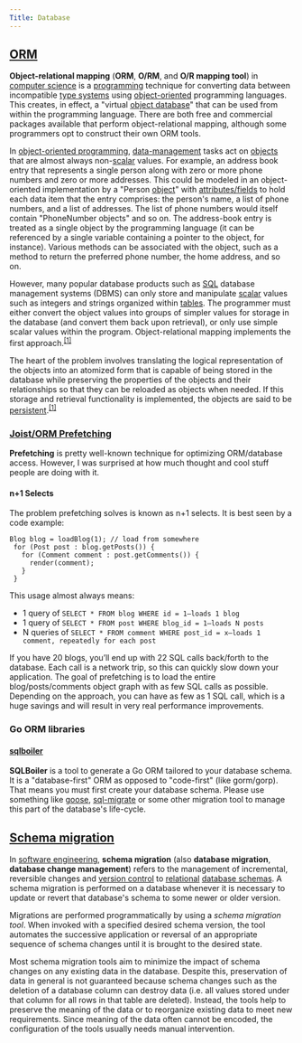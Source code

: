 ```yaml
---
Title: Database
---
```

## [ORM](https://en.m.wikipedia.org/wiki/Object-relational_mapping)

**Object-relational mapping** (**ORM**, **O/RM**, and **O/R mapping tool**) in [computer science](https://en.m.wikipedia.org/wiki/Computer_science "Computer science") is a [programming](https://en.m.wikipedia.org/wiki/Computer_programming "Computer programming") technique for converting data between incompatible [type systems](https://en.m.wikipedia.org/wiki/Type_system "Type system") using [object-oriented](https://en.m.wikipedia.org/wiki/Object-oriented "Object-oriented") programming languages. This creates, in effect, a "virtual [object database](https://en.m.wikipedia.org/wiki/Object_database "Object database")" that can be used from within the programming language. There are both free and commercial packages available that perform object-relational mapping, although some programmers opt to construct their own ORM tools.

In [object-oriented programming](https://en.m.wikipedia.org/wiki/Object-oriented_programming "Object-oriented programming"), [data-management](https://en.m.wikipedia.org/wiki/Data_management "Data management") tasks act on [objects](https://en.m.wikipedia.org/wiki/Object_(computer_science) "Object (computer science)") that are almost always non-[scalar](https://en.m.wikipedia.org/wiki/Scalar_(computing) "Scalar (computing)") values. For example, an address book entry that represents a single person along with zero or more phone numbers and zero or more addresses. This could be modeled in an object-oriented implementation by a "Person [object](https://en.m.wikipedia.org/wiki/Object_(computer_science) "Object (computer science)")" with [attributes/fields](https://en.m.wikipedia.org/wiki/Attribute_(computing) "Attribute (computing)") to hold each data item that the entry comprises: the person's name, a list of phone numbers, and a list of addresses. The list of phone numbers would itself contain "PhoneNumber objects" and so on. The address-book entry is treated as a single object by the programming language (it can be referenced by a single variable containing a pointer to the object, for instance). Various methods can be associated with the object, such as a method to return the preferred phone number, the home address, and so on.

However, many popular database products such as [SQL](https://en.m.wikipedia.org/wiki/SQL "SQL") database management systems (DBMS) can only store and manipulate [scalar](https://en.m.wikipedia.org/wiki/Scalar_(computing) "Scalar (computing)") values such as integers and strings organized within [tables](https://en.m.wikipedia.org/wiki/Table_(database) "Table (database)"). The programmer must either convert the object values into groups of simpler values for storage in the database (and convert them back upon retrieval), or only use simple scalar values within the program. Object-relational mapping implements the first approach.<sup id="cite_ref-hibernate-orm-overview_1-0" class="reference">[[1]](https://en.m.wikipedia.org/wiki/Object-relational_mapping#cite_note-hibernate-orm-overview-1)</sup>

The heart of the problem involves translating the logical representation of the objects into an atomized form that is capable of being stored in the database while preserving the properties of the objects and their relationships so that they can be reloaded as objects when needed. If this storage and retrieval functionality is implemented, the objects are said to be [persistent](https://en.m.wikipedia.org/wiki/Persistence_(computer_science) "Persistence (computer science)").<sup id="cite_ref-hibernate-orm-overview_1-1" class="reference">[[1]](https://en.m.wikipedia.org/wiki/Object-relational_mapping#cite_note-hibernate-orm-overview-1)</sup>

### [Joist/ORM Prefetching](https://www.draconianoverlord.com/2010/07/16/orm-prefetching.html)

**Prefetching** is pretty well-known technique for optimizing ORM/database access. However, I was surprised at how much thought and cool stuff people are doing with it.

#### n+1 Selects

The problem prefetching solves is known as n+1 selects. It is best seen by a code example:
 ```
Blog blog = loadBlog(1); // load from somewhere
  for (Post post : blog.getPosts()) { 
    for (Comment comment : post.getComments()) {
      render(comment); 
    } 
  } 
```

This usage almost always means:
- 1 query of `SELECT * FROM blog WHERE id = 1–loads 1 blog`
- 1 query of `SELECT * FROM post WHERE blog_id = 1–loads N posts`
- N queries of `SELECT * FROM comment WHERE post_id = x–loads 1 comment, repeatedly for each post`

If you have 20 blogs, you’ll end up with 22 SQL calls back/forth to the database. Each call is a network trip, so this can quickly slow down your application.
The goal of prefetching is to load the entire blog/posts/comments object graph with as few SQL calls as possible. Depending on the approach, you can have as few as 1 SQL call, which is a huge savings and will result in very real performance improvements.

### Go ORM libraries

#### [sqlboiler](https://github.com/volatiletech/sqlboiler/blob/master/README.md)

**SQLBoiler** is a tool to generate a Go ORM tailored to your database schema.
It is a "database-first" ORM as opposed to "code-first" (like gorm/gorp). That means you must first create your database schema. Please use something like [goose](https://bitbucket.org/liamstask/goose), [sql-migrate](https://github.com/rubenv/sql-migrate) or some other migration tool to manage this part of the database's life-cycle.

## [Schema migration](https://en.m.wikipedia.org/wiki/Schema_migration)

In [software engineering](https://en.m.wikipedia.org/wiki/Software_engineering "Software engineering"), **schema migration** (also **database migration**, **database change management**) refers to the management of incremental, reversible changes and [version control](https://en.m.wikipedia.org/wiki/Version_control "Version control") to [relational](https://en.m.wikipedia.org/wiki/Relational_database "Relational database") [database schemas](https://en.m.wikipedia.org/wiki/Database_schema "Database schema"). A schema migration is performed on a database whenever it is necessary to update or revert that database's schema to some newer or older version.

Migrations are performed programmatically by using a _schema migration tool_. When invoked with a specified desired schema version, the tool automates the successive application or reversal of an appropriate sequence of schema changes until it is brought to the desired state.

Most schema migration tools aim to minimize the impact of schema changes on any existing data in the database. Despite this, preservation of data in general is not guaranteed because schema changes such as the deletion of a database column can destroy data (i.e. all values stored under that column for all rows in that table are deleted). Instead, the tools help to preserve the meaning of the data or to reorganize existing data to meet new requirements. Since meaning of the data often cannot be encoded, the configuration of the tools usually needs manual intervention.
